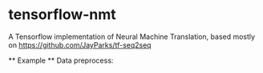 # tensorflow-nmt
A Tensorflow implementation of Neural Machine Translation, based mostly on https://github.com/JayParks/tf-seq2seq

** Example **
Data preprocess:

